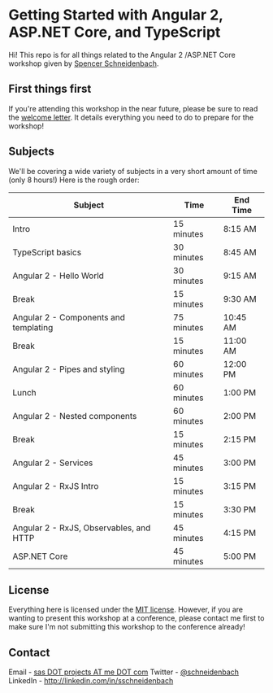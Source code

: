 # Getting Started with Angular 2, ASP.NET Core, and TypeScript


Hi! This repo is for all things related to the Angular 2 /ASP.NET Core workshop given by [Spencer Schneidenbach](http://schneids.net).

## First things first

If you're attending this workshop in the near future, please be sure to read the [welcome letter](welcome.md). It details  everything you need to do to prepare for the workshop!

## Subjects
We'll be covering a wide variety of subjects in a very short amount of time (only 8 hours!)  Here is the rough order:

Subject | Time | End Time
------- | ---- | --------
Intro | 15 minutes | 8:15 AM
TypeScript basics | 30 minutes | 8:45 AM
Angular 2 - Hello World | 30 minutes | 9:15 AM
Break | 15 minutes | 9:30 AM
Angular 2 - Components and templating | 75 minutes | 10:45 AM
Break | 15 minutes | 11:00 AM
Angular 2 - Pipes and styling | 60 minutes | 12:00 PM 
Lunch | 60 minutes | 1:00 PM
Angular 2 - Nested components | 60 minutes | 2:00 PM
Break | 15 minutes | 2:15 PM
Angular 2 - Services | 45 minutes | 3:00 PM
Angular 2 - RxJS Intro | 15 minutes | 3:15 PM
Break | 15 minutes | 3:30 PM
Angular 2 - RxJS, Observables, and HTTP | 45 minutes | 4:15 PM
ASP.NET Core | 45 minutes | 5:00 PM

## License

Everything here is licensed under the [MIT license](LICENSE).  However, if you are wanting to present this workshop at a conference, please contact me first to make sure I'm not submitting this workshop to the conference already!

## Contact

Email - [sas DOT projects AT me DOT com](mailto:sas.projects@me.com)
Twitter - [@schneidenbach](http://twitter.com/schneidenbach)
LinkedIn - http://linkedin.com/in/sschneidenbach